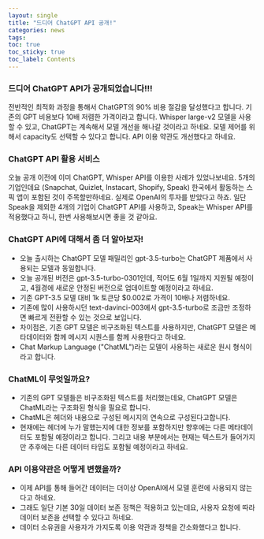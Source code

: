 ```yaml
---
layout: single
title: "드디어 ChatGPT API 공개!"
categories: news
tags:
toc: true
toc_sticky: true
toc_label: Contents
---
```


### 드디어 ChatGPT API가 공개되었습니다!!!
전반적인 최적화 과정을 통해서 ChatGPT의 90% 비용 절감을 달성했다고 합니다.
기존의 GPT 비용보다 10배 저렴한 가격이라고 합니다.
Whisper large-v2 모델을 사용할 수 있고, ChatGPT는 계속해서 모델 개선을 해나갈 것이라고 하네요.
모델 제어를 위해서 capacity도 선택할 수 있다고 합니다.
API 이용 약관도 개선했다고 하네요.

### ChatGPT API 활용 서비스
오늘 공개 이전에 이미 ChatGPT, Whisper API를 이용한 사례가 있었나보네요.
5개의 기업인데요 (Snapchat, Quizlet, Instacart, Shopify, Speak)
한국에서 활동하는 스픽 앱이 포함된 것이 주목할만하네요. 실제로 OpenAI의 투자를 받았다고 하죠.
일단 Speak을 제외한 4개의 기업이 ChatGPT API를 사용하고, Speak는 Whisper API를 적용했다고 하니, 한번 사용해보시면 좋을 것 같아요.

### ChatGPT API에 대해서 좀 더 알아보자!
- 오늘 출시하는 ChatGPT 모델 패밀리인 gpt-3.5-turbo는 ChatGPT 제품에서 사용되는 모델과 동일합니다.
- 오늘 공개된 버전은 gpt-3.5-turbo-0301인데, 적어도 6월 1일까지 지원될 예정이고, 4월경에 새로운 안정된 버전으로 업데이트할 예정이라고 하네요.
- 기존 GPT-3.5 모델 대비 1k 토큰당 $0.002로 가격이 10배나 저렴하네요.
- 기존에 많이 사용하시던 text-davinci-003에서 gpt-3.5-turbo로 조금만 조정하면 빠르게 전환할 수 있는 것으로 보입니다.
- 차이점은, 기존 GPT 모델은 비구조화된 텍스트를 사용하지만, ChatGPT 모델은 메타데이터와 함께 메시지 시퀀스를 함께 사용한다고 하네요.
- Chat Markup Language ("ChatML")라는 모델이 사용하는 새로운 원시 형식이라고 합니다.

### ChatML이 무엇일까요?
- 기존의 GPT 모델들은 비구조화된 텍스트를 처리했는데요, ChatGPT 모델은 ChatML라는 구조화된 형식을 필요로 합니다.
- ChatML은 헤더와 내용으로 구성된 메시지의 연속으로 구성된다고합니다.
- 현재에는 헤더에 누가 말했는지에 대한 정보를 포함하지만 향후에는 다른 메타데이터도 포함될 예정이라고 합니다. 그리고 내용 부분에서는 현재는 텍스트가 들어가지만 추후에는 다른 데이터 타입도 포함될 예정이라고 하네요.

### API 이용약관은 어떻게 변했을까?
- 이제 API를 통해 들어간 데이터는 더이상 OpenAI에서 모델 훈련에 사용되지 않는다고 하네요.
- 그래도 일단 기본 30일 데이터 보존 정책은 적용하고 있는데요, 사용자 요청에 따라 데이터 보존을 선택할 수 있다고 하네요.
- 데이터 소유권을 사용자가 가지도록 이용 약관과 정책을 간소화했다고 합니다.
